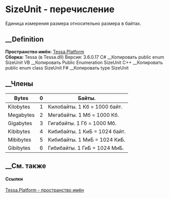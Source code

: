 # SizeUnit - перечисление
Единица измерения размера относительно размера в байтах.
## __Definition
 **Пространство имён:** [Tessa.Platform](N_Tessa_Platform.htm)  
 **Сборка:** Tessa (в Tessa.dll) Версия: 3.6.0.17
C# __Копировать
     public enum SizeUnit
VB __Копировать
     Public Enumeration SizeUnit
C++ __Копировать
     public enum class SizeUnit
F# __Копировать
     type SizeUnit
##  __Члены
Bytes| 0|  Байты.  
---|---|---  
Kilobytes| 1|  Килобайты. 1 Кб = 1000 байт.  
Megabytes| 2|  Мегабайты. 1 Мб = 1000 Кб.  
Gigabytes| 3|  Гигабайты. 1 Гб = 1000 Мб.  
Kibibytes| 4|  Кибибайты. 1 КиБ = 1024 байт.  
Mibibytes| 5|  Кибибайты. 1 МиБ = 1024 КиБ.  
Gibibytes| 6|  Гибибайты. 1 ГиБ = 1024 МиБ.  
## __См. также
#### Ссылки
[Tessa.Platform - пространство имён](N_Tessa_Platform.htm)
